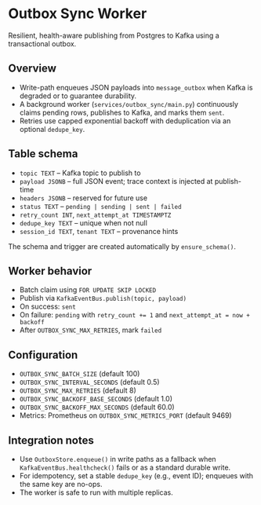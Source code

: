 # Outbox Sync Worker

Resilient, health-aware publishing from Postgres to Kafka using a transactional outbox.

## Overview

- Write-path enqueues JSON payloads into `message_outbox` when Kafka is degraded or to guarantee durability.
- A background worker (`services/outbox_sync/main.py`) continuously claims pending rows, publishes to Kafka, and marks them `sent`.
- Retries use capped exponential backoff with deduplication via an optional `dedupe_key`.

## Table schema

- `topic TEXT` – Kafka topic to publish to
- `payload JSONB` – full JSON event; trace context is injected at publish-time
- `headers JSONB` – reserved for future use
- `status TEXT` – `pending | sending | sent | failed`
- `retry_count INT`, `next_attempt_at TIMESTAMPTZ`
- `dedupe_key TEXT` – unique when not null
- `session_id TEXT`, `tenant TEXT` – provenance hints

The schema and trigger are created automatically by `ensure_schema()`.

## Worker behavior

- Batch claim using `FOR UPDATE SKIP LOCKED`
- Publish via `KafkaEventBus.publish(topic, payload)`
- On success: `sent`
- On failure: `pending` with `retry_count += 1` and `next_attempt_at = now + backoff`
- After `OUTBOX_SYNC_MAX_RETRIES`, mark `failed`

## Configuration

- `OUTBOX_SYNC_BATCH_SIZE` (default 100)
- `OUTBOX_SYNC_INTERVAL_SECONDS` (default 0.5)
- `OUTBOX_SYNC_MAX_RETRIES` (default 8)
- `OUTBOX_SYNC_BACKOFF_BASE_SECONDS` (default 1.0)
- `OUTBOX_SYNC_BACKOFF_MAX_SECONDS` (default 60.0)
- Metrics: Prometheus on `OUTBOX_SYNC_METRICS_PORT` (default 9469)

## Integration notes

- Use `OutboxStore.enqueue()` in write paths as a fallback when `KafkaEventBus.healthcheck()` fails or as a standard durable write.
- For idempotency, set a stable `dedupe_key` (e.g., event ID); enqueues with the same key are no-ops.
- The worker is safe to run with multiple replicas.